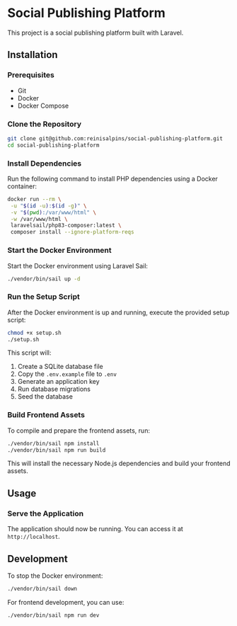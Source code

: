 # Social Publishing Platform

This project is a social publishing platform built with Laravel.

## Installation

### Prerequisites

- Git
- Docker
- Docker Compose

### Clone the Repository

```bash
git clone git@github.com:reinisalpins/social-publishing-platform.git
cd social-publishing-platform
```

### Install Dependencies

Run the following command to install PHP dependencies using a Docker container:

```bash
docker run --rm \
 -u "$(id -u):$(id -g)" \
 -v "$(pwd):/var/www/html" \
 -w /var/www/html \
 laravelsail/php83-composer:latest \
 composer install --ignore-platform-reqs
```

### Start the Docker Environment

Start the Docker environment using Laravel Sail:

```bash
./vendor/bin/sail up -d
```

### Run the Setup Script

After the Docker environment is up and running, execute the provided setup script:

```bash
chmod +x setup.sh
./setup.sh
```

This script will:
1. Create a SQLite database file
2. Copy the `.env.example` file to `.env`
3. Generate an application key
4. Run database migrations
5. Seed the database

### Build Frontend Assets

To compile and prepare the frontend assets, run:

```bash
./vendor/bin/sail npm install
./vendor/bin/sail npm run build
```

This will install the necessary Node.js dependencies and build your frontend assets.

## Usage

### Serve the Application

The application should now be running. You can access it at `http://localhost`.

## Development

To stop the Docker environment:

```bash
./vendor/bin/sail down
```

For frontend development, you can use:

```bash
./vendor/bin/sail npm run dev
```
